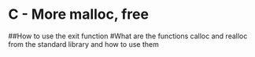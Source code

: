 # C - More malloc, free
##How to use the exit function
#What are the functions calloc and realloc from the standard library and how to use them
